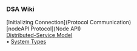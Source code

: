 ### DSA Wiki

[Initializing Connection](Protocol Communication)<br/>
[nodeAPI Protocol](Node API)<br/>
[Distributed-Service Model](Methods)<br/>
  &bull; [System Types](Configs)